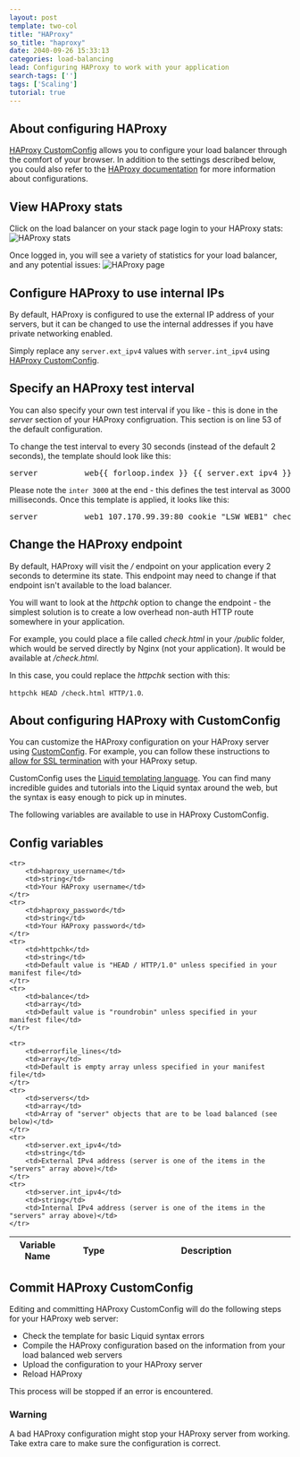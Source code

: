 ```yaml
---
layout: post
template: two-col
title: "HAProxy"
so_title: "haproxy"
date: 2040-09-26 15:33:13
categories: load-balancing
lead: Configuring HAProxy to work with your application
search-tags: ['']
tags: ['Scaling']
tutorial: true
---
```


## About configuring HAProxy
[HAProxy CustomConfig](http://help.cloud66.com/how-to/haproxy-customconfig.html) allows you to configure your load balancer through the comfort of your browser. In addition to the settings described below, you could also refer to the [HAProxy documentation](http://haproxy.1wt.eu/download/1.3/doc/haproxy-en.txt) for more information about configurations.

## View HAProxy stats
Click on the load balancer on your stack page login to your HAProxy stats:
![HAProxy stats](http://cdn.cloud66.com/images/help/haproxy_stats.png)

Once logged in, you will see a variety of statistics for your load balancer, and any potential issues:
![HAProxy page](http://cdn.cloud66.com/images/help/haproxy_page.png)

## Configure HAProxy to use internal IPs
By default, HAProxy is configured to use the external IP address of your servers, but it can be changed to use the internal addresses if you have private networking enabled.

Simply replace any `server.ext_ipv4` values with `server.int_ipv4` using [HAProxy CustomConfig](http://help.cloud66.com/how-to/haproxy-customconfig.html).

## Specify an HAProxy test interval
You can also specify your own test interval if you like - this is done in the _server_ section of your HAProxy configruation. This section is on line 53 of the default configuration.

To change the test interval to every 30 seconds (instead of the default 2 seconds), the template should look like this:
<pre class="terminal">server          web&#123;&#123; forloop.index &#125;&#125; &#123;&#123; server.ext_ipv4 &#125;&#125;:80 cookie "LSW_WEB&#123;&#123; forloop.index &#125;&#125;" check inter 30000</pre>

Please note the `inter 3000` at the end - this defines the test interval as 3000 milliseconds. Once this template is applied, it looks like this:
<pre class="terminal">server          web1 107.170.99.39:80 cookie "LSW_WEB1" check inter 30000</pre>

## Change the HAProxy endpoint
By default, HAProxy will visit the _/_ endpoint on your application every 2 seconds to determine its state. This endpoint may need to change if that endpoint isn't available to the load balancer.

You will want to look at the _httpchk_ option to change the endpoint - the simplest solution is to create a low overhead non-auth HTTP route somewhere in your application.

For example, you could place a file called _check.html_ in your _/public_ folder, which would be served directly by Nginx (not your application). It would be available at _/check.html_.

In this case, you could replace the _httpchk_ section with this:

`httpchk HEAD /check.html HTTP/1.0`.

## About configuring HAProxy with CustomConfig
You can customize the HAProxy configuration on your HAProxy server using [CustomConfig](/stack-features/custom-config.html). For example, you can follow these instructions to [allow for SSL termination](/how-to/ssl-termination-on-load-balancers.html#haproxy) with your HAProxy setup.

CustomConfig uses the [Liquid templating language](http://liquidmarkup.org/). You can find many incredible guides and tutorials into the Liquid syntax around the web, but the syntax is easy enough to pick up in minutes.

The following variables are available to use in HAProxy CustomConfig.

## Config variables
<table class='table table-bordered table-striped'>
	<colgroup>
	<col width="20%"/>
	<col width="20%"/>
	<col width="60%"/>
</colgroup>
<thead>
	<tr>
		<th>Variable Name</th>
		<th>Type</th>
		<th>Description</th>
	</tr>
</thead>
<tbody>

	<tr>
		<td>haproxy_username</td>
		<td>string</td>
		<td>Your HAProxy username</td>
	</tr>
	<tr>
		<td>haproxy_password</td>
		<td>string</td>
		<td>Your HAProxy password</td>
	</tr>
	<tr>
		<td>httpchk</td>
		<td>string</td>
		<td>Default value is "HEAD / HTTP/1.0" unless specified in your manifest file</td>
	</tr>
	<tr>
		<td>balance</td>
		<td>array</td>
		<td>Default value is "roundrobin" unless specified in your manifest file</td>
	</tr>

	<tr>
		<td>errorfile_lines</td>
		<td>array</td>
		<td>Default is empty array unless specified in your manifest file</td>
	</tr>
	<tr>
		<td>servers</td>
		<td>array</td>
		<td>Array of "server" objects that are to be load balanced (see below)</td>
	</tr>
	<tr>
		<td>server.ext_ipv4</td>
		<td>string</td>
		<td>External IPv4 address (server is one of the items in the "servers" array above)</td>
	</tr>
	<tr>
		<td>server.int_ipv4</td>
		<td>string</td>
		<td>Internal IPv4 address (server is one of the items in the "servers" array above)</td>
	</tr>

</tbody>
</table>

## Commit HAProxy CustomConfig
Editing and committing HAProxy CustomConfig will do the following steps for your HAProxy web server:

* Check the template for basic Liquid syntax errors
* Compile the HAProxy configuration based on the information from your load balanced web servers
* Upload the configuration to your HAProxy server
* Reload HAProxy

This process will be stopped if an error is encountered.

<div class="notice notice-warning">
	<h3>Warning</h3>
	<p>A bad HAProxy configuration might stop your HAProxy server from working. Take extra care to make sure the configuration is correct.</p>
</div>